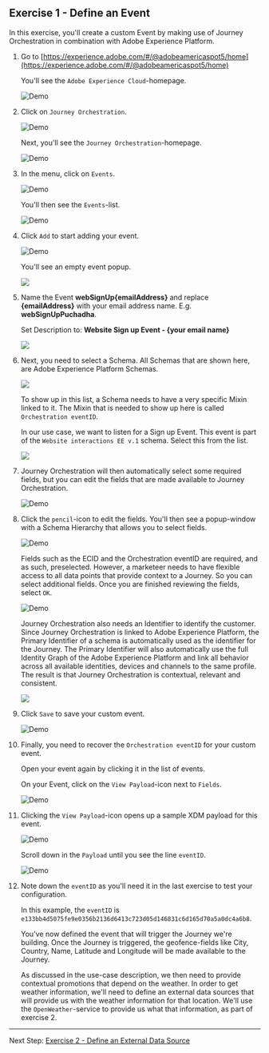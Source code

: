 ## Exercise 1 - Define an Event

In this exercise, you'll create a custom Event by making use of Journey Orchestration in combination with Adobe Experience Platform.

1. Go to [https://experience.adobe.com/#/@adobeamericaspot5/home](https://experience.adobe.com/#/@adobeamericaspot5/home)

   You'll see the `Adobe Experience Cloud`-homepage.


    ![Demo](./images/aec.png)

2. Click on `Journey Orchestration`.


    ![Demo](./images/aecjo.png)


    Next, you'll see the `Journey Orchestration`-homepage.


    ![Demo](./images/aecjoh.png)

3. In the menu, click on `Events`.


    ![Demo](./images/menuevents.png)


    You'll then see the `Events`-list.


    ![Demo](./images/eventshome.png)

4. Click `Add` to start adding your event.


    ![Demo](./images/add.png)


    You'll see an empty event popup.

    <!---
    ![Demo](./images/emptyevent.png)
    --->

    <kbd><img src="./images/emptyevent.png"  /></kdb>

5. Name the Event **webSignUp{emailAddress}** and replace **{emailAddress}** with your email address name. E.g. **webSignUpPuchadha**.

   Set Description to: **Website Sign up Event - {your email name}**

   <!---
   ![Demo](./images/evname.png)
   --->


    <kbd><img src="./images/evname.png"  /></kdb>

6. Next, you need to select a Schema. All Schemas that are shown here, are Adobe Experience Platform Schemas.

   <!---
   ![Demo](./images/evschema.png)
   --->

   <kbd><img src="./images/evschema.png"  /></kdb>


    To show up in this list, a Schema needs to have a very specific Mixin linked to it. The Mixin that is needed to show up here is called `Orchestration eventID`.


    In our use case, we want to listen for a Sign up Event. This event is part of the `Website interactions EE v.1` schema. Select this from the list.

    <!---
    ![Demo](./images/evschema1.png)
    --->

    <kbd><img src="./images/evschema1.png"  /></kdb>

7. Journey Orchestration will then automatically select some required fields, but you can edit the fields that are made available to Journey Orchestration.


    ![Demo](./images/editfields.png)

8. Click the `pencil`-icon to edit the fields.
   You'll then see a popup-window with a Schema Hierarchy that allows you to select fields.


    ![Demo](./images/popup.png)


    Fields such as the ECID and the Orchestration eventID are required, and as such, preselected.
    However, a marketeer needs to have flexible access to all data points that provide context to a Journey. So you can select additional fields.
    Once you are finished reviewing the fields, select `OK`.


    ![Demo](./images/popupok.png)


    Journey Orchestration also needs an Identifier to identify the customer. Since Journey Orchestration is linked to Adobe Experience Platform, the Primary Identifier of a schema is automatically used as the identifier for the Journey.
    The Primary Identifier will also automatically use the full Identity Graph of the Adobe Experience Platform and link all behavior across all available identities, devices and channels to the same profile. The result is that Journey Orchestration is contextual, relevant and consistent.

    <!---
    ![Demo](./images/eventidentifier.png)
    --->


    <kbd><img src="./images/eventidentifier.png"  /></kdb>

9. Click `Save` to save your custom event.


    ![Demo](./images/save.png)

10. Finally, you need to recover the `Orchestration eventID` for your custom event.

    Open your event again by clicking it in the list of events.

    On your Event, click on the `View Payload`-icon next to `Fields`.


    ![Demo](./images/fieldseye.png)

10. Clicking the `View Payload`-icon opens up a sample XDM payload for this event.


    ![Demo](./images/fieldseyepayload.png)


    Scroll down in the `Payload` until you see the line `eventID`.


    ![Demo](./images/fieldseyepayloadev.png)

11. Note down the `eventID` as you'll need it in the last exercise to test your configuration.

    In this example, the `eventID` is `e133bb4d5075fe9e0356b2136d6413c723d05d146831c6d165d70a5a0dc4a6b8`.

    You've now defined the event that will trigger the Journey we're building. Once the Journey is triggered, the geofence-fields like City, Country, Name, Latitude and Longitude will be made available to the Journey.

    As discussed in the use-case description, we then need to provide contextual promotions that depend on the weather. In order to get weather information, we'll need to define an external data sources that will provide us with the weather information for that location. We'll use the `OpenWeather`-service to provide us what that information, as part of exercise 2.

---

Next Step: [Exercise 2 - Define an External Data Source](./Exercise2-DataSources.md)
